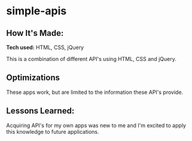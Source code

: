 # simple-apis

## How It's Made:

**Tech used:** HTML, CSS, jQuery

This is a combination of different API's using HTML, CSS and jQuery.

## Optimizations
These apps work, but are limited to the information these API's provide.

## Lessons Learned:

Acquiring API's for my own apps was new to me and I'm excited to apply this knowledge to future applications.
